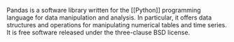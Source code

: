 Pandas is a software library written for the [[Python]] programming language for data manipulation and analysis. In particular, it offers data structures and operations for manipulating numerical tables and time series. It is free software released under the three-clause BSD license.